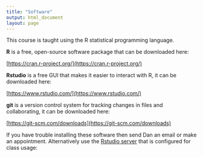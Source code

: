 ```yaml
---
title: "Software"
output: html_document
layout: page
---
```


This course is taught using the R statistical programming language. 

**R** is a free, open-source software package that can be downloaded here: 

[https://cran.r-project.org/](https://cran.r-project.org/)

**Rstudio** is a free GUI that makes it easier to interact with R, it can be 
downloaded here: 

[https://www.rstudio.com/](https://www.rstudio.com/)

**git** is a version control system for tracking changes in files and collaborating,
it can be downloaded here: 

[https://git-scm.com/downloads](https://git-scm.com/downloads)

If you have trouble installing these software then send Dan an email or make 
an appointment. Alternatively use the [Rstudio server](uniola.biology.cofc.edu:8787)
that is configured for class usage: 

